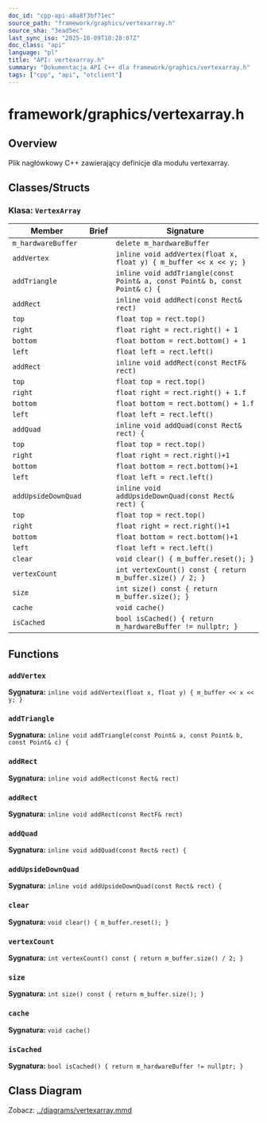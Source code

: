 ```yaml
---
doc_id: "cpp-api-a8a8f3bf71ec"
source_path: "framework/graphics/vertexarray.h"
source_sha: "3ead5ec"
last_sync_iso: "2025-10-09T10:28:07Z"
doc_class: "api"
language: "pl"
title: "API: vertexarray.h"
summary: "Dokumentacja API C++ dla framework/graphics/vertexarray.h"
tags: ["cpp", "api", "otclient"]
---
```


# framework/graphics/vertexarray.h

## Overview

Plik nagłówkowy C++ zawierający definicje dla modułu vertexarray.

## Classes/Structs

### Klasa: `VertexArray`

| Member | Brief | Signature |
|--------|-------|-----------|
| `m_hardwareBuffer` |  | `delete m_hardwareBuffer` |
| `addVertex` |  | `inline void addVertex(float x, float y) { m_buffer << x << y; }` |
| `addTriangle` |  | `inline void addTriangle(const Point& a, const Point& b, const Point& c) {` |
| `addRect` |  | `inline void addRect(const Rect& rect)` |
| `top` |  | `float top = rect.top()` |
| `right` |  | `float right = rect.right() + 1` |
| `bottom` |  | `float bottom = rect.bottom() + 1` |
| `left` |  | `float left = rect.left()` |
| `addRect` |  | `inline void addRect(const RectF& rect)` |
| `top` |  | `float top = rect.top()` |
| `right` |  | `float right = rect.right() + 1.f` |
| `bottom` |  | `float bottom = rect.bottom() + 1.f` |
| `left` |  | `float left = rect.left()` |
| `addQuad` |  | `inline void addQuad(const Rect& rect) {` |
| `top` |  | `float top = rect.top()` |
| `right` |  | `float right = rect.right()+1` |
| `bottom` |  | `float bottom = rect.bottom()+1` |
| `left` |  | `float left = rect.left()` |
| `addUpsideDownQuad` |  | `inline void addUpsideDownQuad(const Rect& rect) {` |
| `top` |  | `float top = rect.top()` |
| `right` |  | `float right = rect.right()+1` |
| `bottom` |  | `float bottom = rect.bottom()+1` |
| `left` |  | `float left = rect.left()` |
| `clear` |  | `void clear() { m_buffer.reset(); }` |
| `vertexCount` |  | `int vertexCount() const { return m_buffer.size() / 2; }` |
| `size` |  | `int size() const { return m_buffer.size(); }` |
| `cache` |  | `void cache()` |
| `isCached` |  | `bool isCached() { return m_hardwareBuffer != nullptr; }` |

## Functions

### `addVertex`

**Sygnatura:** `inline void addVertex(float x, float y) { m_buffer << x << y; }`

### `addTriangle`

**Sygnatura:** `inline void addTriangle(const Point& a, const Point& b, const Point& c) {`

### `addRect`

**Sygnatura:** `inline void addRect(const Rect& rect)`

### `addRect`

**Sygnatura:** `inline void addRect(const RectF& rect)`

### `addQuad`

**Sygnatura:** `inline void addQuad(const Rect& rect) {`

### `addUpsideDownQuad`

**Sygnatura:** `inline void addUpsideDownQuad(const Rect& rect) {`

### `clear`

**Sygnatura:** `void clear() { m_buffer.reset(); }`

### `vertexCount`

**Sygnatura:** `int vertexCount() const { return m_buffer.size() / 2; }`

### `size`

**Sygnatura:** `int size() const { return m_buffer.size(); }`

### `cache`

**Sygnatura:** `void cache()`

### `isCached`

**Sygnatura:** `bool isCached() { return m_hardwareBuffer != nullptr; }`

## Class Diagram

Zobacz: [../diagrams/vertexarray.mmd](../diagrams/vertexarray.mmd)
